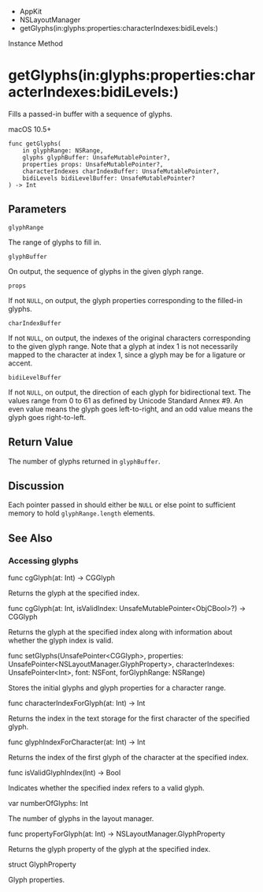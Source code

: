

- AppKit
- NSLayoutManager
-  getGlyphs(in:glyphs:properties:characterIndexes:bidiLevels:) 

Instance Method

# getGlyphs(in:glyphs:properties:characterIndexes:bidiLevels:)

Fills a passed-in buffer with a sequence of glyphs.

macOS 10.5+

``` source
func getGlyphs(
    in glyphRange: NSRange,
    glyphs glyphBuffer: UnsafeMutablePointer?,
    properties props: UnsafeMutablePointer?,
    characterIndexes charIndexBuffer: UnsafeMutablePointer?,
    bidiLevels bidiLevelBuffer: UnsafeMutablePointer?
) -> Int
```

## Parameters 

`glyphRange`  

The range of glyphs to fill in.

`glyphBuffer`  

On output, the sequence of glyphs in the given glyph range.

`props`  

If not `NULL`, on output, the glyph properties corresponding to the filled-in glyphs.

`charIndexBuffer`  

If not `NULL`, on output, the indexes of the original characters corresponding to the given glyph range. Note that a glyph at index 1 is not necessarily mapped to the character at index 1, since a glyph may be for a ligature or accent.

`bidiLevelBuffer`  

If not `NULL`, on output, the direction of each glyph for bidirectional text. The values range from 0 to 61 as defined by Unicode Standard Annex \#9. An even value means the glyph goes left-to-right, and an odd value means the glyph goes right-to-left.

## Return Value

The number of glyphs returned in `glyphBuffer`.

## Discussion

Each pointer passed in should either be `NULL` or else point to sufficient memory to hold `glyphRange.length` elements.

## See Also

### Accessing glyphs

func cgGlyph(at: Int) -> CGGlyph

Returns the glyph at the specified index.

func cgGlyph(at: Int, isValidIndex: UnsafeMutablePointer&lt;ObjCBool>?) -> CGGlyph

Returns the glyph at the specified index along with information about whether the glyph index is valid.

func setGlyphs(UnsafePointer&lt;CGGlyph>, properties: UnsafePointer&lt;NSLayoutManager.GlyphProperty>, characterIndexes: UnsafePointer&lt;Int>, font: NSFont, forGlyphRange: NSRange)

Stores the initial glyphs and glyph properties for a character range.

func characterIndexForGlyph(at: Int) -> Int

Returns the index in the text storage for the first character of the specified glyph.

func glyphIndexForCharacter(at: Int) -> Int

Returns the index of the first glyph of the character at the specified index.

func isValidGlyphIndex(Int) -> Bool

Indicates whether the specified index refers to a valid glyph.

var numberOfGlyphs: Int

The number of glyphs in the layout manager.

func propertyForGlyph(at: Int) -> NSLayoutManager.GlyphProperty

Returns the glyph property of the glyph at the specified index.

struct GlyphProperty

Glyph properties.

